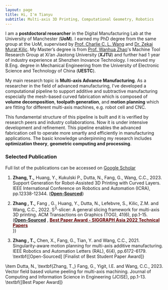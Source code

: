 ```yaml
---
layout: page
title: Hi, I'm Tianyu
subtitle: Multi-axis 3D Printing, Computational Geometry, Robotics
---
```

I am a **postdoctoral researcher** in the Digital Manufacturing Lab at the University of Manchester (**UoM**). I earned my PhD degree from the same group at the UoM, supervised by [Prof. Charlie C. L. Wang](https://mewangcl.github.io/) and [Dr. Zekai Murat Kilic](https://research.manchester.ac.uk/en/persons/zekaimurat.kilic). My Master’s degree is from [Prof. Wanhua Zhao](https://gr.xjtu.edu.cn/web/whzhao)'s Machine Tool  Research Group at Xi’an Jiaotong University (**XJTU**) and further had 1 year of industry experience at Shenzhen Inovance Technology. I received my ​B.Eng. degree in Mechanical Engineering from the University of Electronic Science and Technology of China (**UESTC**).

My main research topic is **Multi-axis Advance Manufacturing**. As a researcher in the field of advanced manufacturing, I've developed a computational pipeline to support additive and subtractive manufacturing especially the mesh-based curved fabrication which is composed of **volume decomposition**, **toolpath generation**, and **motion planning** which are fitting for different multi-axis machines, e.g. robot cell and CNC. 

This fundamental structure of this pipeline is built and it is verified by research peers and industry collaborations. Now it is under intensive development and refinement. This pipeline enables the advanced fabrication cell to operate more smartly and efficiently in manufacturing applications. The basic knowledge underpinning my research includes **optimization theory**, **geometric computing and processing**. 

### Selected Publication​                     
Full list of the publications can be accessed on [Google Scholar](https://scholar.google.com/citations?user=gH8GP8AAAAAJ&hl=en&oi=ao)

1. **Zhang, T.,** Huang, Y., Kukulski P., Dutta, N., Fang, G., Wang, C.C., 2023. Support Generation for Robot-Assisted 3D Printing with Curved Layers. IEEE International Conference on Robotics and Automation (ICRA), pp.12338-12344. ([**Open-Sourced**](https://github.com/zhangty019/Support_Generation_for_Curved_RoboFDM))

2. **Zhang , T.,** Fang , G., Huang, Y., Dutta, N., Lefebvre, S., Kilic, Z.M. and Wang, C.C., 2022. S<sup>3</sup>-slicer: A general slicing framework for multi-axis 3D printing. ACM Transactions on Graphics (TOG), 41(6), pp.1-15. ([**Open-Sourced**](https://github.com/zhangty019/Support_Generation_for_Curved_RoboFDM)
, [<font color="#660000">**Best Paper Award - SIGGRAPH Asia 2022 Technical Papers**</font><br />](https://sa2022.siggraph.org/en/attend/award-winners/index.html#tp)})

3. **Zhang , T.,** Chen, X., Fang, G., Tian, Y. and Wang, C.C., 2021. Singularity-aware motion planning for multi-axis additive manufacturing. IEEE Robotics and Automation Letters (RAL), 6(4), pp.6172-6179. \textbf{[Open-Sourced] [Finalist of Best Student Paper Award]}

\item Dutta, N., \textbf{Zhang, T.,} Fang, G., Yigit, I.E. and Wang, C.C., 2023. Vector field based volume peeling for multi-axis machining. Journal of Computing and Information Science in Engineering (JCISE), pp.1-13. \textbf{[Best Paper Award]}
